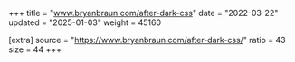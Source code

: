 +++
title = "www.bryanbraun.com/after-dark-css"
date = "2022-03-22"
updated = "2025-01-03"
weight = 45160

[extra]
source = "https://www.bryanbraun.com/after-dark-css/"
ratio = 43
size = 44
+++
